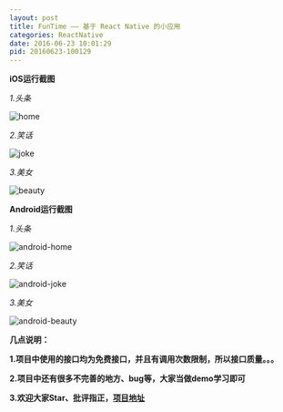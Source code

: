 ```yaml
---
layout: post
title: FunTime —— 基于 React Native 的小应用
categories: ReactNative 
date: 2016-06-23 10:01:29
pid: 20160623-100129
---
```


**iOS运行截图**

*1.头条*

![home](/img/reactnative-home.gif)

*2.笑话*

![joke](/img/reactnative-joke.gif)

*3.美女*

![beauty](/img/reactnative-beauty.gif)


**Android运行截图**

*1.头条*

![android-home](/img/reactnative-android-home.gif)

*2.笑话*

![android-joke](/img/reactnative-android-joke.gif)

*3.美女*

![android-beauty](/img/reactnative-android-beauty.gif)

**几点说明：**

**1.项目中使用的接口均为免费接口，并且有调用次数限制，所以接口质量。。。**

**2.项目中还有很多不完善的地方、bug等，大家当做demo学习即可**

**3.欢迎大家Star、批评指正，[项目地址](https://github.com/neebel/FunTime)**